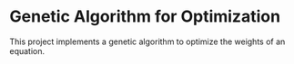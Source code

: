 # Genetic Algorithm for Optimization

This project implements a genetic algorithm to optimize the weights of an equation.
